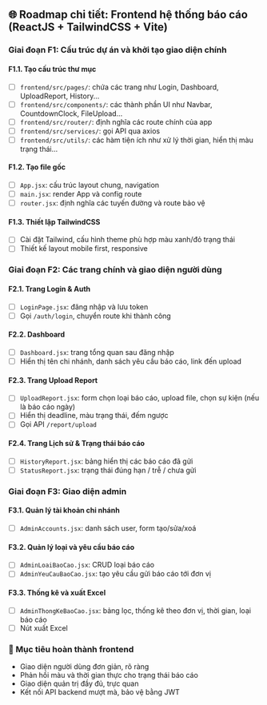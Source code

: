 ## 🌐 Roadmap chi tiết: Frontend hệ thống báo cáo (ReactJS + TailwindCSS + Vite)

### Giai đoạn F1: Cấu trúc dự án và khởi tạo giao diện chính

#### F1.1. Tạo cấu trúc thư mục
- [ ] `frontend/src/pages/`: chứa các trang như Login, Dashboard, UploadReport, History...
- [ ] `frontend/src/components/`: các thành phần UI như Navbar, CountdownClock, FileUpload...
- [ ] `frontend/src/router/`: định nghĩa các route chính của app
- [ ] `frontend/src/services/`: gọi API qua axios
- [ ] `frontend/src/utils/`: các hàm tiện ích như xử lý thời gian, hiển thị màu trạng thái...

#### F1.2. Tạo file gốc
- [ ] `App.jsx`: cấu trúc layout chung, navigation
- [ ] `main.jsx`: render App và config route
- [ ] `router.jsx`: định nghĩa các tuyến đường và route bảo vệ

#### F1.3. Thiết lập TailwindCSS
- [ ] Cài đặt Tailwind, cấu hình theme phù hợp màu xanh/đỏ trạng thái
- [ ] Thiết kế layout mobile first, responsive

### Giai đoạn F2: Các trang chính và giao diện người dùng

#### F2.1. Trang Login & Auth
- [ ] `LoginPage.jsx`: đăng nhập và lưu token
- [ ] Gọi `/auth/login`, chuyển route khi thành công

#### F2.2. Dashboard
- [ ] `Dashboard.jsx`: trang tổng quan sau đăng nhập
- [ ] Hiển thị tên chi nhánh, danh sách yêu cầu báo cáo, link đến upload

#### F2.3. Trang Upload Report
- [ ] `UploadReport.jsx`: form chọn loại báo cáo, upload file, chọn sự kiện (nếu là báo cáo ngày)
- [ ] Hiển thị deadline, màu trạng thái, đếm ngược
- [ ] Gọi API `/report/upload`

#### F2.4. Trang Lịch sử & Trạng thái báo cáo
- [ ] `HistoryReport.jsx`: bảng hiển thị các báo cáo đã gửi
- [ ] `StatusReport.jsx`: trạng thái đúng hạn / trễ / chưa gửi

### Giai đoạn F3: Giao diện admin

#### F3.1. Quản lý tài khoản chi nhánh
- [ ] `AdminAccounts.jsx`: danh sách user, form tạo/sửa/xoá

#### F3.2. Quản lý loại và yêu cầu báo cáo
- [ ] `AdminLoaiBaoCao.jsx`: CRUD loại báo cáo
- [ ] `AdminYeuCauBaoCao.jsx`: tạo yêu cầu gửi báo cáo tới đơn vị

#### F3.3. Thống kê và xuất Excel
- [ ] `AdminThongKeBaoCao.jsx`: bảng lọc, thống kê theo đơn vị, thời gian, loại báo cáo
- [ ] Nút xuất Excel

### 🎯 Mục tiêu hoàn thành frontend
- Giao diện người dùng đơn giản, rõ ràng
- Phản hồi màu và thời gian thực cho trạng thái báo cáo
- Giao diện quản trị đầy đủ, trực quan
- Kết nối API backend mượt mà, bảo vệ bằng JWT

